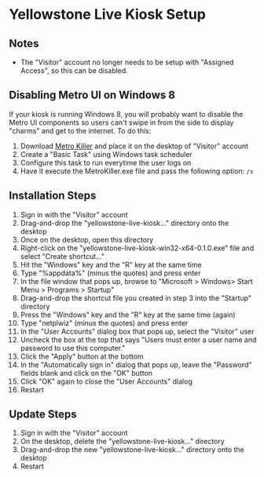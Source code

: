 # Yellowstone Live Kiosk Setup

## Notes

- The "Visitor" account no longer needs to be setup with "Assigned Access", so this can be disabled.

## Disabling Metro UI on Windows 8

If your kiosk is running Windows 8, you will probably want to disable the Metro UI components so users can't swipe in from the side to display "charms" and get to the internet. To do this:

1. Download [Metro Killer](http://www.tordex.com/metrokiller.html) and place it on the desktop of "Visitor" account
1. Create a "Basic Task" using Windows task scheduler
1. Configure this task to run everytime the user logs on
1. Have it execute the MetroKiller.exe file and pass the following option: `/s`

## Installation Steps

1. Sign in with the "Visitor" account
2. Drag-and-drop the "yellowstone-live-kiosk..." directory onto the desktop
3. Once on the desktop, open this directory
4. Right-click on the "yellowstone-live-kiosk-win32-x64-0.1.0.exe" file and select "Create shortcut..."
5. Hit the "Windows" key and the "R" key at the same time
6. Type "%appdata%" (minus the quotes) and press enter
7. In the file window that pops up, browse to "Microsoft > Windows> Start Menu > Programs > Startup"
8. Drag-and-drop the shortcut file you created in step 3 into the "Startup" directory
9. Press the "Windows" key and the "R" key at the same time (again)
10. Type "netplwiz" (minus the quotes) and press enter
11. In the "User Accounts" dialog box that pops up, select the "Visitor" user
12. Uncheck the box at the top that says "Users must enter a user name and password to use this computer."
13. Click the "Apply" button at the bottom
14. In the "Automatically sign in" dialog that pops up, leave the "Password" fields blank and click on the "OK" button
15. Click "OK" again to close the "User Accounts" dialog
16. Restart

## Update Steps

1. Sign in with the "Visitor" account
2. On the desktop, delete the "yellowstone-live-kiosk..." directory
3. Drag-and-drop the new "yellowstone-live-kiosk..." directory onto the desktop
4. Restart


